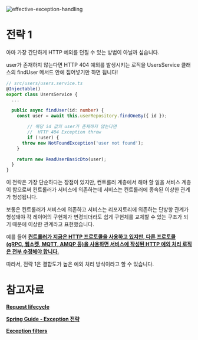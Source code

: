 ![effective-exception-handling](https://user-images.githubusercontent.com/30682847/221353096-a09cde54-6013-46eb-97dd-0c012b0701cf.png)

# 전략 1
아마 가장 간단하게 HTTP 예외를 던질 수 있는 방법이 아닐까 싶습니다.

user가 존재하지 않는다면 HTTP 404 예외를 발생시키는 로직을 UsersService 클래스의 findUser 메서드 안에 집어넣기만 하면 됩니다!

```typescript
// src/users/users.service.ts
@Injectable()
export class UsersService {
  ...

  public async findUser(id: number) {
    const user = await this.userRepository.findOneBy({ id });

		// 해당 id 값의 user가 존재하지 않는다면 
		//  HTTP 404 Exception throw
		if (!user) {
      throw new NotFoundException('user not found');
    }

    return new ReadUserBasicDto(user);
  }
}
```

이 전략은 가장 단순하다는 장점이 있지만, 컨트롤러 계층에서 해야 할 일을 서비스 계층이 함으로써 컨트롤러가 서비스에 의존하는데 서비스는 컨트롤러에 종속된 이상한 관계가 형성됩니다.

보통은 컨트롤러가 서비스에 의존하고 서비스는 리포지토리에 의존하는 단방향 관계가 형성돼야 각 레이어의 구현체가 변경되더라도 쉽게 구현체를 교체할 수 있는 구조가 되기 때문에 이상한 관계라고 표현했습니다.

예를 들어 <u>**컨트롤러가 지금은 HTTP 프로토콜을 사용하고 있지만, 다른 프로토콜(gRPC, 웹소켓, MQTT, AMQP 등)을 사용하면 서비스에 작성된 HTTP 예외 처리 로직은 전부 수정해야 합니다.**</u>

따라서, 전략 1은 결합도가 높은 예외 처리 방식이라고 할 수 있습니다.

# 참고자료

**[Request lifecycle](https://docs.nestjs.com/faq/request-lifecycle)**

**[Spring Guide - Exception 전략](https://cheese10yun.github.io/spring-guide-exception/)**

**[Exception filters](https://docs.nestjs.com/exception-filters)**